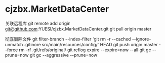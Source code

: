 # cjzbx.MarketDataCenter

关联远程库
git remote add origin git@github.com:YUESI/cjzbx.MarketDataCenter.git
git pull origin master

彻底删除文件
git filter-branch --index-filter 'git rm -r --cached --ignore-unmatch .gitinore src/main/resources/config/' HEAD
git push origin master --force
rm -rf .git/refs/original/
git reflog expire --expire=now --all
git gc --prune=now
git gc --aggressive --prune=now
